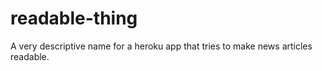 readable-thing
==============

A very descriptive name for a heroku app that tries to make news articles readable.
